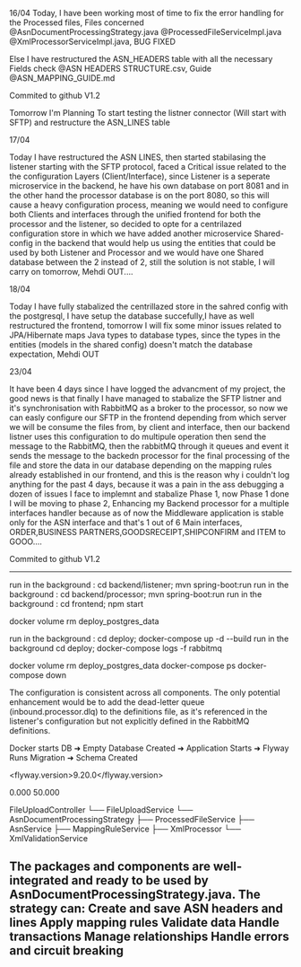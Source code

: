 16/04
Today, I have been working most of time to fix the error handling for the Processed files, Files concerned @AsnDocumentProcessingStrategy.java @ProcessedFileServiceImpl.java @XmlProcessorServiceImpl.java, BUG FIXED

Else I have restructured the ASN_HEADERS table with all the necessary Fields check @ASN HEADERS STRUCTURE.csv, Guide @ASN_MAPPING_GUIDE.md 

Commited to github V1.2

Tomorrow I'm Planning To start testing the listner connector (Will start with SFTP) and restructure the ASN_LINES table

17/04

Today I have restructured the ASN LINES, then started stabilasing the listener starting with the SFTP protocol, faced a Critical issue related to the the configuration Layers (Client/Interface), since Listener is a seperate microservice in the backend, he have his own database on port 8081 and in the other hand the processor database is on the port 8080, so this will cause a heavy configuration process, meaning we would need to configure both Clients and interfaces through the unified frontend for both the processor and the listener, so decided to opte for a centrilazed configuration store in which we have added another microservice Shared-config in the backend that would help us using the entities that could be used by both Listener and Processor and we would have one Shared database between the 2 instead of 2, still the solution is not stable, I will carry on tomorrow, Mehdi OUT....

18/04

Today I have fully stabalized the centrillazed store in the sahred config with the postgresql, I have setup the database succefully,I have as well restructured the frontend, tomorrow I will fix some minor issues related to JPA/Hibernate maps Java types to database types, since the types in the entities (models in the shared config) doesn't match the database expectation, Mehdi OUT

23/04

It have been 4 days since I have logged the advancment of my project, the good news is that finally I have managed to stabalize the SFTP listner and it's synchronisation with RabbitMQ as a broker to the processor, so now we can easly configure our SFTP in the frontend depending from which server we will be consume the files from, by client and interface, then our backend listner uses this configuration to do multipule operation then send the message to the RabbitMQ, then the rabbitMQ through it queues and event it sends the message to the backedn processor for the final processing of the file and store the data in our database depending on the mapping rules already established in our frontend, and this is the reason why i couldn't log anything for the past 4 days, because it was a pain in the ass debugging a dozen of issues I face to implemnt and stabalize Phase 1, now Phase 1 done I will be moving to phase 2, Enhancing my Backend processor for a multiple interfaces handler because as of now the Middleware application is stable only for the ASN interface and that's 1 out of 6 Main interfaces, ORDER,BUSINESS PARTNERS,GOODSRECEIPT,SHIPCONFIRM and ITEM to GOOO....

Commited to github V1.2

-------------------------------------------------------------------------------------------

run in the background : cd backend/listener; mvn spring-boot:run
run in the background : cd backend/processor; mvn spring-boot:run
run in the background : cd frontend; npm start

docker volume rm deploy_postgres_data

run in the background : cd deploy; docker-compose up -d --build
run in the background cd deploy; docker-compose logs -f rabbitmq

docker volume rm deploy_postgres_data
docker-compose ps
docker-compose down

The configuration is consistent across all components. The only potential enhancement would be to add the dead-letter queue (inbound.processor.dlq) to the definitions file, as it's referenced in the listener's configuration but not explicitly defined in the RabbitMQ definitions.

Docker starts DB ➜ Empty Database Created ➜ Application Starts ➜ Flyway Runs Migration ➜ Schema Created

<flyway.version>9.20.0</flyway.version>



  <LGMNG>0.000</LGMNG>
  <LGMNG>50.000</LGMNG>


   FileUploadController
   └── FileUploadService
       └── AsnDocumentProcessingStrategy
           ├── ProcessedFileService
           ├── AsnService
           ├── MappingRuleService
           ├── XmlProcessor
           └── XmlValidationService

The packages and components are well-integrated and ready to be used by AsnDocumentProcessingStrategy.java. The strategy can:
Create and save ASN headers and lines
Apply mapping rules
Validate data
Handle transactions
Manage relationships
Handle errors and circuit breaking
--------------------------------------------------------------------------------------------